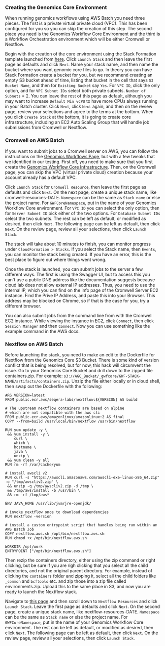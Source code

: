 ### Creating the Genomics Core Environment
When running genomics workflows using AWS Batch you need three pieces. The first is a private virtual private cloud (VPC). This has been configured for you so you can skip the creation of this step. The second piece you need is the Genomics Workflow Core Environment and the third is a Workflow Orchestration environment which will be either Cromwell or Nextflow. 

Begin with the creation of the core environment using the Stack Formation template launched from [here](https://docs.opendata.aws/genomics-workflows/core-env/introduction.html). Click `Launch Stack` and then leave the first page as defaults and click `Next`. Name your stack name, and then name the bucket where you want genomic core files to go. In theory you can have Stack Formation create a bucket for you, but we recommend creating an empty S3 bucket ahead of time, listing that bucket in the cell that says `S3 Bucket Name`, and then for `Existing Bucket` say `Yes`. For `VPC ID`, click the only option, and for `VPC Subnet IDs` select both private subnets. `Number of Subnets` = 2. You can leave the rest of this page as default, although you may want to increase `Default Min vCPU` to have more CPUs always running in your Batch cluster. Click `Next`, click `Next` again, and then on the review page, review your selections and agree to the terms at the bottom. When you click `Create Stack` at the bottom, it is going to create core infrastructure, including an EC2 Auto Scaling Group that will handle job submissions from Cromwell or Nextflow. 

### Cromwell on AWS Batch
If you want to submit jobs to a Cromwell server on AWS, you can follow the instructions on the [Genomics Workflows Page](https://docs.opendata.aws/genomics-workflows/orchestration/cromwell/cromwell-overview.html), but with a few tweaks that we identified in our testing. First off, you need to make sure that you first create the [Genomics Workflow Core Infrastructure](https://docs.opendata.aws/genomics-workflows/core-env/introduction.html). Then, on the Cromwell page, you can skip the VPC (virtual private cloud) creation because your account already has a default VPC. 

Click `Launch Stack` for `Cromwell Resource`, then leave the first page as defaults and click `Next`. On the next page, create a unique stack name, like cromwell-resources-DATE. `Namespace` can be the same as `Stack name` or else the project name. For `GWFCoreNamespace`, put in the name of your Genomics Workflow Core environment. For `VPC ID` you can select the only option, then for `Server Subnet ID` pick either of the two options. For `Database Subnet IDs` select the two subnets. The rest can be left as default, or modified as desired, then click `Next`. The following page can be left as default, then click `Next`. On the review page, review all your selections, then click `Launch Stack`. 

The stack will take about 10 minutes to finish, you can monitor progress under `CloudFormation > Stacks`. If you select the Stack name, then `Events`, you can monitor the stack being created. If you have an error, this is the best place to figure out where things went wrong. 

Once the stack is launched, you can submit jobs to the server a few different ways. The first is using the Swagger UI, but to access this you can't use a public DNS address like the documentation suggests because cloud lab does not allow external IP addresses. Thus, you need to use the internal IP, which you can find on the info page of the Cromwell Server EC2 instance. Find the Prive IP Address, and paste this into your Browser. This address may be blocked on Chrome, so if that is the case for you, try a different browser. 

You can also submit jobs from the command line from with the Cromwell EC2 instance. While viewing the instance in EC2, click `Connect`, then click `Session Manager` and then `Connect`. Now you can use something like the example command in the AWS docs. 

### Nextflow on AWS Batch
Before launching the stack, you need to make an edit to the Dockerfile for Nextflow from the Genomics Core S3 Bucket. There is some kind of version conflict that is being resolved, but for now, this hack will circumvent the issue. Go to your Genomics Core Bucket and drill down to the zipped file containers.zip. For example: `s3://AGC_Bucket/_gwfcore/GWF-STACK-NAME/artifacts/containers.zip`. Unzip the file either locally or in cloud shell, then swap out the Dockerfile with the following:
```
ARG VERSION=latest
FROM public.ecr.aws/seqera-labs/nextflow:${VERSION} AS build

# The upstream nextflow containers are based on alpine
# which are not compatible with the aws cli
FROM public.ecr.aws/amazonlinux/amazonlinux:2 AS final
COPY --from=build /usr/local/bin/nextflow /usr/bin/nextflow

RUN yum update -y \
 && yum install -y \
    curl \
    which \
    hostname \
    java \
    unzip \
 && yum clean -y all
RUN rm -rf /var/cache/yum

# install awscli v2
RUN curl -s "https://awscli.amazonaws.com/awscli-exe-linux-x86_64.zip" -o "/tmp/awscliv2.zip" \
 && unzip -q /tmp/awscliv2.zip -d /tmp \
 && /tmp/aws/install -b /usr/bin \
 && rm -rf /tmp/aws*

ENV JAVA_HOME /usr/lib/jvm/jre-openjdk/

# invoke nextflow once to download dependencies
RUN nextflow -version

# install a custom entrypoint script that handles being run within an AWS Batch Job
COPY nextflow.aws.sh /opt/bin/nextflow.aws.sh
RUN chmod +x /opt/bin/nextflow.aws.sh

WORKDIR /opt/work
ENTRYPOINT ["/opt/bin/nextflow.aws.sh"]
```
Then rezip the containers directory, either using the zip command or right clicking, but be sure if you are righ clicking that you select all the child directories, and not the original parent directory. For example, instead of clicking the `containers` folder and zipping it, select all the child folders like `_common` and `bcftools` etc. and zip those into a zip file called environments.zip. Upload this to the same place in S3, and now you are ready to launch the Nextflow stack.

 Navigate to [this page](https://docs.opendata.aws/genomics-workflows/orchestration/nextflow/nextflow-overview.html) and then scroll down to `Nextflow Resources` and click `Launch Stack`. Leave the first page as defaults and click `Next`. On the second page, create a unique stack name, like nextflow-resources-DATE. `Namespace` can be the same as `Stack name` or else the project name. For `GWFCoreNamespace`, put in the name of your Genomics Workflow Core environment. The rest can be left as default, or modified as desired, then click `Next`. The following page can be left as default, then click `Next`. On the review page, review all your selections, then click `Launch Stack`. 
